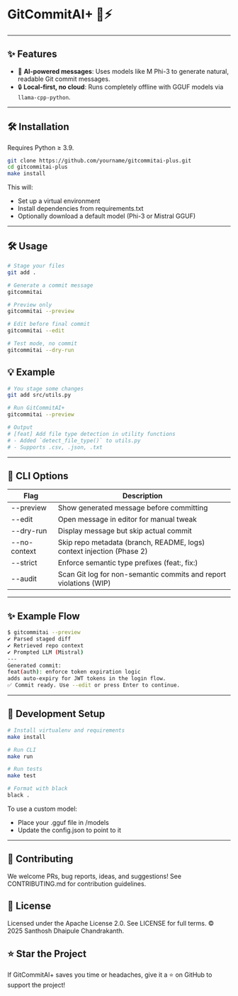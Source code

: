 # GitCommitAI+ 💬⚡ 


---

## ✨ Features

- 🧠 **AI-powered messages**: Uses models like M Phi-3 to generate natural, readable Git commit messages.
- 🔒 **Local-first, no cloud**: Runs completely offline with GGUF models via `llama-cpp-python`.

---

## 🛠️ Installation

Requires Python ≥ 3.9.
```bash
git clone https://github.com/yourname/gitcommitai-plus.git
cd gitcommitai-plus
make install
```
This will:
- Set up a virtual environment
- Install dependencies from requirements.txt
- Optionally download a default model (Phi-3 or Mistral GGUF)
---
## 🛠️ Usage
```bash
# Stage your files
git add .

# Generate a commit message
gitcommitai

# Preview only
gitcommitai --preview

# Edit before final commit
gitcommitai --edit

# Test mode, no commit
gitcommitai --dry-run
```

## 💡 Example
```bash
# You stage some changes
git add src/utils.py

# Run GitCommitAI+
gitcommitai --preview

# Output
# [feat] Add file type detection in utility functions
# - Added `detect_file_type()` to utils.py
# - Supports .csv, .json, .txt
```
---
## 🧩 CLI Options
| Flag |	Description |
| - | - |
| --preview |	Show generated message before committing |
| --edit |	Open message in editor for manual tweak |
| --dry-run |	Display message but skip actual commit |
| --no-context |	Skip repo metadata (branch, README, logs) context injection (Phase 2) |
| --strict |	Enforce semantic type prefixes (feat:, fix:) |
| --audit |	Scan Git log for non-semantic commits and report violations (WIP) |
---
## ✨ Example Flow
```bash
$ gitcommitai --preview
✔ Parsed staged diff
✔ Retrieved repo context
✔ Prompted LLM (Mistral)
---
Generated commit:
feat(auth): enforce token expiration logic
adds auto-expiry for JWT tokens in the login flow.
✅ Commit ready. Use --edit or press Enter to continue.
```
---
## 🧪 Development Setup
```bash
# Install virtualenv and requirements
make install

# Run CLI
make run

# Run tests
make test

# Format with black
black .
```
To use a custom model:
- Place your .gguf file in /models
- Update the config.json to point to it

---
## 🤝 Contributing
We welcome PRs, bug reports, ideas, and suggestions!
See CONTRIBUTING.md for contribution guidelines.

## 📄 License
Licensed under the Apache License 2.0.
See LICENSE for full terms.
© 2025 Santhosh Dhaipule Chandrakanth.

## ⭐️ Star the Project
If GitCommitAI+ saves you time or headaches, give it a ⭐ on GitHub to support the project!

